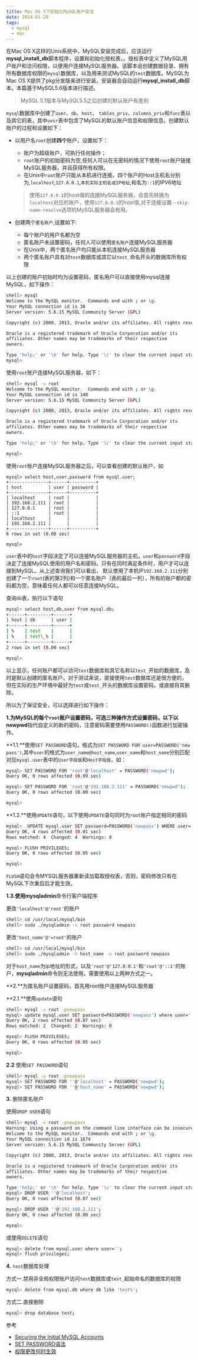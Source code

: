 ```yaml
---
title: Mac OS X下初始化MySQL账户安全
date: 2014-01-20
tags:
  - mysql
  - mac
---
```


在Mac OS X这样的Unix系统中，MySQL安装完成后，应该运行**mysql_install_db**脚本程序，设置和初始化授权表，。授权表中定义了MySQL用户账户和访问权限，以便用户连接MySQL服务器。该脚本会创建数据目录、拥有所有数据库权限的`mysql`数据库，以及用来测试MySQL的`test`数据库。MySQL为Mac OS X提供了pkg分发版来进行安装，安装器会自动运行**mysql_install_db**脚本。本篇基于MySQL5.6版本进行描述。

>MySQL 5.1版本与MySQL5.5之后创建的默认账户有差别

`mysql`数据库中创建了`user`、`db`、`host`、 `tables_priv`、`columns_priv`和`func`表以及其它的表，其中`uesr`表中包含了MySQL的默认账户信息和权限信息。创建默认账户的过程和设置如下：

+ 以用户名`root`创建**四个**账户，设置如下：
	+ 账户为超级账户，可执行任何操作；
	+ `root`账户的初始密码为空,任何人可以在无密码的情况下使用`root`账户链接MySQL服务器，并且获得所有权限。
	+ 在Unix中`root`账户只能从本机进行连接，四个账户的Host主机名分别为,`localhost`,`127.0.0.1`,`本机实际主机名或IP地址`,和名为`::1`的IPV6地址
    > 使用`127.0.0.1`的host值的连接MySQL服务器，会首先转换为`localhost`对应的账户，使用`127.0.0.1`的host值,对于连接设置`--skip-name-resolve`选项的MySQL服务器会有用。

+ 创建两个`匿名账户`,设置如下:
    + 每个账户的用户名都为空
    + 匿名账户未设置密码，任何人可以使用`匿名账户`连接MySQL服务器
    + 在Unix中，两个匿名账户均只能从本机连接MySQL服务器
    + 两个匿名账户具有对`test`数据库或其它以`test_`命名开头的数据库所有权限

以上创建的账户初始时均为设置密码，匿名用户可以直接使用mysql连接MySQL，如下操作：

```sh
shell> mysql
Welcome to the MySQL monitor.  Commands end with ; or \g.
Your MySQL connection id is 38
Server version: 5.6.15 MySQL Community Server (GPL)

Copyright (c) 2000, 2013, Oracle and/or its affiliates. All rights reserved.

Oracle is a registered trademark of Oracle Corporation and/or its
affiliates. Other names may be trademarks of their respective
owners.

Type 'help;' or '\h' for help. Type '\c' to clear the current input statement.
mysql>
```

使用`root`账户连接MySQL服务器，如下：

```sh
shell> mysql -u root
Welcome to the MySQL monitor.  Commands end with ; or \g.
Your MySQL connection id is 148
Server version: 5.6.15 MySQL Community Server (GPL)

Copyright (c) 2000, 2013, Oracle and/or its affiliates. All rights reserved.

Oracle is a registered trademark of Oracle Corporation and/or its
affiliates. Other names may be trademarks of their respective
owners.

Type 'help;' or '\h' for help. Type '\c' to clear the current input statement.

mysql>
```

使用`root`账户连接MySQL服务器之后，可以查看创建的默认账户，如

```
mysql> select host,user,password from mysql.user;
+---------------+------+----------+
| host          | user | password |
+---------------+------+----------+
| localhost     | root |          |
| 192.168.2.111 | root |          |
| 127.0.0.1     | root |          |
| ::1           | root |          |
| localhost     |      |          |
| 192.168.2.111 |      |          |
+---------------+------+----------+
6 rows in set (0.00 sec)

mysql>
```
`user`表中的`host`字段决定了可以连接MySQL服务器的主机，`user`和`password`字段决定了连接MySQL使用的用户名和密码。只有在同时满足条件时，用户才可以连接到MySQL。从上述查询我们可以看出，
默认使用了本机IP`192.168.2.111`分别创建了一个`root`(表的第2列)和一个匿名账户（表的最后一列），所有的账户都的密码都为空，意味着任何人都可以任意连接MySQL。

查询`db`表，执行以下语句

```sh
mysql> select host,db,user from mysql.db;
+------+---------+------+
| host | db      | user |
+------+---------+------+
| %    | test    |      |
| %    | test\_% |      |
+------+---------+------+
2 rows in set (0.00 sec)

mysql>
```

以上显示，任何账户都可以访问`test`数据库和其它名称以`test_`开始的数据库，及时是默认创建的匿名账户。对于测试来说，直接使用`test`数据库还是很方便的，但在实际的生产环境中最好为`test`或`test_`开头的数据库设置密码，或直接将其删除。

所以为了保证安全，可以选择进行如下操作：

**1.**为MySQL的每个`root`账户设置密码，可选三种操作方式设置密码，以下以**newpwd**指代自定义的新的密码，注意密码需要使用`PASSWORD()`函数进行加密操作。

**1.1.**使用`SET PASSWORD`语句，格式为`SET PASSWORD FOR user=PASSWORD('new pass')`,其中`user`的格式为`user_name@host_name`,`user_name`和`host_name`分别匹配对应`mysql.user`表中的`User字段值`和`Host字段值`，如：

```sh
mysql> SET PASSWORD FOR 'root'@'localhost' = PASSWORD('newpwd');
Query OK, 0 rows affected (0.09 sec)

mysql> SET PASSWORD FOR 'root'@'192.168.2.111' = PASSWORD('newpwd');
Query OK, 0 rows affected (0.00 sec)

mysql>
```
**1.2.**使用`UPDATE`语句，以下使用`UPDATE`语句同时为`root`账户指定相同的密码

```sh
mysql>  UPDATE mysql.user SET password=PASSWORD('newpass') WHERE user='root';
Query OK, 4 rows affected (0.01 sec)
Rows matched: 4  Changed: 4  Warnings: 0

mysql> FLUSH PRIVILEGES;
Query OK, 0 rows affected (0.05 sec)

mysql>
```
`FLUSH`语句会令MYSQL服务器重新读加载取授权表，否则，密码修改只有在MySQL下次重启后才能生效。

**1.3.**使用**mysqladmin**命令行客户端程序

更改`'localhost'@'root'`的账户

```sh
shell> cd /usr/local/mysql/bin
shell> sudo ./mysqladmin -u root password newpass
```
更改`'host_name'@'=root'`的账户

```sh
shell> cd /usr/local/mysql/bin
shell> sudo ./mysqladmin -h host_name -u root password newpass
```
对于`host_name`为ip地址的形式，以及`'root'@'127.0.0.1'`和`'root'@'::1'`的账户，**mysqladmin**命令则无法使用，需要使用以上两种方式之一。

**2.**为匿名账户设置密码，首先用root账户连接MySQL服务器

**2.1.**使用`update`语句
```sh
shell> mysql -u root -pnewpass
mysql> update mysql.user SET password=PASSWORD('newpass') where user='';
Query OK, 2 rows affected (0.07 sec)
Rows matched: 2  Changed: 2  Warnings: 0

mysql> FLUSH PRIVILEGES;
Query OK, 0 rows affected (0.05 sec)

mysql>
```
**2.2** 使用`SET PASSWORD`语句
```sh
shell> mysql -u root -pnewpass
mysql> SET PASSWORD FOR ''@'localhost' = PASSWORD('newpwd');
mysql> SET PASSWORD FOR ''@'host_name' = PASSWORD('newpwd');
```
**3.** 删除匿名账户

使用`DROP USER`语句
```sh
shell> mysql -u root -pnewpass
Warning: Using a password on the command line interface can be insecure.
Welcome to the MySQL monitor.  Commands end with ; or \g.
Your MySQL connection id is 1674
Server version: 5.6.15 MySQL Community Server (GPL)

Copyright (c) 2000, 2013, Oracle and/or its affiliates. All rights reserved.

Oracle is a registered trademark of Oracle Corporation and/or its
affiliates. Other names may be trademarks of their respective
owners.

Type 'help;' or '\h' for help. Type '\c' to clear the current input statement.
mysql> DROP USER ''@'localhost';
Query OK, 0 rows affected (0.07 sec)

mysql> DROP USER ''@'192.168.2.111';
Query OK, 0 rows affected (0.00 sec)

mysql>
```
或使用`DELETE`语句
```sh
mysql> delete from mysql.user where user='';
mysql> flush privileges;
```
**4.** `test`数据库处理

方式一.禁用非全局权限账户访问`test`数据库或`test_`起始命名的数据库的权限
```sh
mysql> delete from mysql.db where db like 'test%';
```
方式二.直接删除
```sh
mysql> drop database test;
```


参考

+ [Securing the Initial MySQL Accounts][1]
+ [SET PASSWORD语法][2]
+ [权限更改何时生效][3]

[1]: http://dev.mysql.com/doc/refman/5.7/en/default-privileges.html
[2]: http://dev.mysql.com/doc/refman/5.1/zh/sql-syntax.html#set-password
[3]: http://dev.mysql.com/doc/refman/5.1/zh/database-administration.html#privilege-changes
